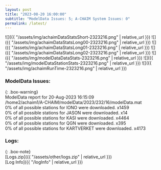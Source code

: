 ```yaml
---
layout: post
title: "2023-08-20 16:00:00"
subtitle: "ModelData Issues: 5; A-CHAIM System Issues: 0"
permalink: /latest/
---
```


![]({{ "/assets/img/achaimDataStatsShort-2323216.png" | relative_url }})
![]({{ "/assets/img/achaimDataStatsLong00-2323216.png" | relative_url }})
![]({{ "/assets/img/achaimDataStatsLong01-2323216.png" | relative_url }})
![]({{ "/assets/img/achaimDataStatsLong02-2323216.png" | relative_url }})
![]({{ "/assets/img/modelDataDataStats-2323216.png" | relative_url }})
![]({{ "/assets/img/modelDataStationStats-2323216.png" | relative_url }})
![]({{ "/assets/img/achaimRunTime-2323216.png" | relative_url }})


### ModelData Issues:  
  
{: .box-warning}  
 ModelData report for 20-Aug-2023 16:15:09   
 /home2/achaim1/A-CHAIM/modelData/2023/232/16/modelData.mat   
 0% of all possible stations for IONO were downloaded. x1459   
 0% of all possible stations for JASON were downloaded. x14   
 0% of all possible stations for KASI were downloaded. x4464   
 0% of all possible stations for QGN were downloaded. x395   
 0% of all possible stations for KARTVERKET were downloaded. x4173   
  


### Logs:  
  
{: .box-note}  
[Logs.zip]({{ "/assets/other/logs.zip" | relative_url }})  
[Log Info]({{ "/logInfo" | relative_url }})  
